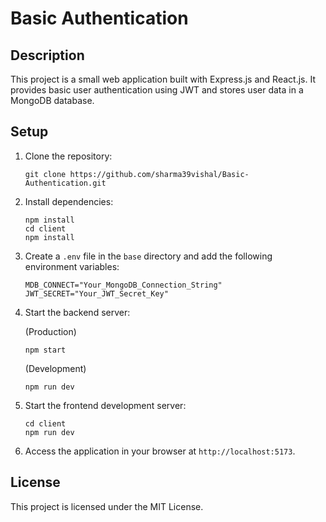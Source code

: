 # Basic Authentication

## Description
This project is a small web application built with Express.js and React.js. It provides basic user authentication using JWT and stores user data in a MongoDB database.

## Setup
1. Clone the repository:

   ```
   git clone https://github.com/sharma39vishal/Basic-Authentication.git
   ```

2. Install dependencies:

   ```
   npm install
   cd client
   npm install
   ```

3. Create a `.env` file in the `base` directory and add the following environment variables:

   ```
   MDB_CONNECT="Your_MongoDB_Connection_String"
   JWT_SECRET="Your_JWT_Secret_Key"
   ```

4. Start the backend server:
   
   (Production)
   ```
   npm start
   ```

   (Development)
   ```
   npm run dev
   ```

5. Start the frontend development server:

   ```
   cd client
   npm run dev
   ```

6. Access the application in your browser at `http://localhost:5173`.

## License
This project is licensed under the MIT License.